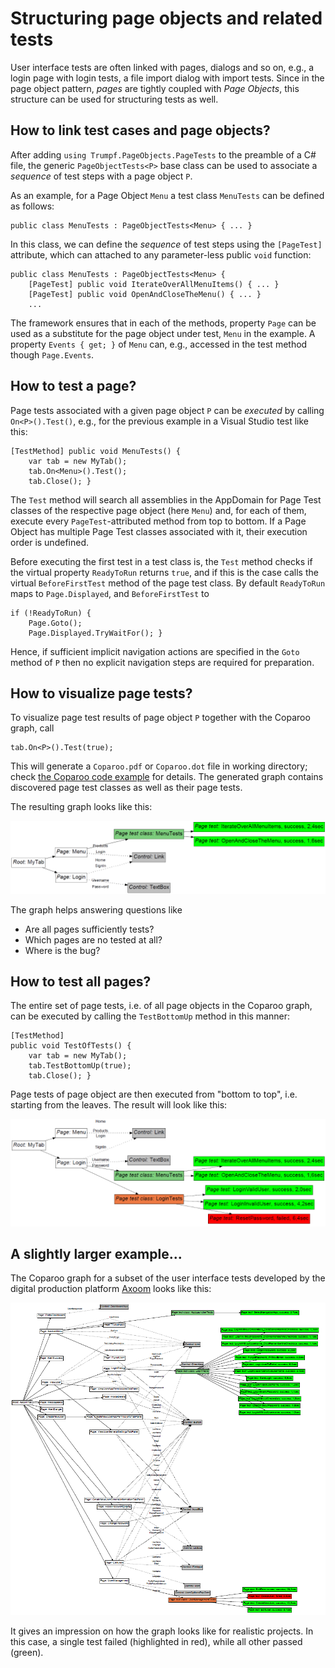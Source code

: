 # Structuring page objects and related tests
User interface tests are often linked with pages, dialogs and so on, e.g., a login page with login tests, a file import dialog with import tests.
Since in the page object pattern, *pages* are tightly coupled with *Page Objects*, this structure can be used for structuring tests as well.

## How to link test cases and page objects?
 After adding `using Trumpf.PageObjects.PageTests` to the preamble of a C# file, the generic `PageObjectTests<P>` base class can be used to associate a *sequence* of test steps with a page object `P`.

As an example, for a Page Object `Menu` a test class `MenuTests` can be defined as follows:

    public class MenuTests : PageObjectTests<Menu> { ... }

In this class, we can define the *sequence* of test steps using the `[PageTest]` attribute, which can attached to any parameter-less public `void` function:

    public class MenuTests : PageObjectTests<Menu> {
        [PageTest] public void IterateOverAllMenuItems() { ... }
        [PageTest] public void OpenAndCloseTheMenu() { ... }
        ...

The framework ensures that in each of the methods, property `Page` can be used as a substitute for the page object under test, `Menu` in the example.
A property `Events { get; }` of `Menu` can, e.g., accessed in the test method though `Page.Events`.

## How to test a page?
Page tests associated with a given page object `P` can be *executed* by calling `On<P>().Test()`, e.g., for the previous example in a Visual Studio test like this:

    [TestMethod] public void MenuTests() {
        var tab = new MyTab();
        tab.On<Menu>().Test();
        tab.Close(); }

The `Test` method will search all assemblies in the AppDomain for Page Test classes of the respective page object (here `Menu`) and, for each of them, execute every `PageTest`-attributed method from top to bottom.
If a Page Object has multiple Page Test classes associated with it, their execution order is undefined.

Before executing the first test in a test class is, the `Test` method
checks if the virtual property `ReadyToRun` returns `true`, and if this is the case
calls the virtual `BeforeFirstTest` method of the page test class.
By default `ReadyToRun` maps to `Page.Displayed`, and `BeforeFirstTest` to

    if (!ReadyToRun) {
        Page.Goto();
        Page.Displayed.TryWaitFor(); }
Hence, if sufficient implicit navigation actions are specified in the `Goto` method of `P` then no explicit navigation steps are required for preparation.

## How to visualize page tests?
To visualize page test results of page object `P` together with the Coparoo graph, call 

    tab.On<P>().Test(true);

This will generate a `Coparoo.pdf` or `Coparoo.dot` file in working directory; check [the Coparoo code example](DEMO.md) for details.
The generated graph contains discovered page test classes as well as their page tests.

The resulting graph looks like this:

![testTree]

The graph helps answering questions like
- Are all pages sufficiently tests?
- Which pages are no tested at all?
- Where is the bug?

## How to test all pages?
The entire set of page tests, i.e. of all page objects in the Coparoo graph, can be executed by calling the `TestBottomUp` method in this manner:

    [TestMethod]
    public void TestOfTests() {
        var tab = new MyTab();
        tab.TestBottomUp(true);
        tab.Close(); }

Page tests of page object are then executed from "bottom to top", i.e. starting from the leaves. 
The result will look like this:

![bottomUpTree]


## A slightly larger example...
The Coparoo graph for a subset of the user interface tests developed by the digital production platform [Axoom](https://www.axoom.com/) looks like this:

![largeBottomUpTree]

It gives an impression on how the graph looks like for realistic 
 projects. In this case, a single test failed (highlighted in red), while all other passed (green).

[testTree]: ./Resources/testTree.PNG "Coparoo graph with test classes and results"
[bottomUpTree]: ./Resources/bottomUpTree.PNG "Coparoo graph with test classes and results"
[largeBottomUpTree]: ./Resources/largeBottomUpTree.PNG "Large Coparoo graph for Axoom with test classes and results"